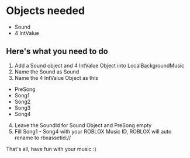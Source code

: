 # Objects needed
- Sound
- 4 IntValue

## Here's what you need to do
1) Add a Sound object and 4 IntValue Object into LocalBackgroundMusic
2) Name the Sound as Sound
3) Name the 4 IntValue Object as this
- PreSong
- Song1
- Song2
- Song3
- Song4
4) Leave the SoundId for Sound Object and PreSong empty
5) Fill Song1 - Song4 with your ROBLOX Music ID, ROBLOX will auto rename to rbxassetid://<Music ID>

That's all, have fun with your music :)
